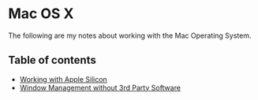 # Mac OS X

The following are my notes about working with the Mac Operating System.

## Table of contents

* [Working with Apple Silicon](./using-apple-silicon.md)
* [Window Management without 3rd Party Software](./window-management-without-3rd-party-software.md)
